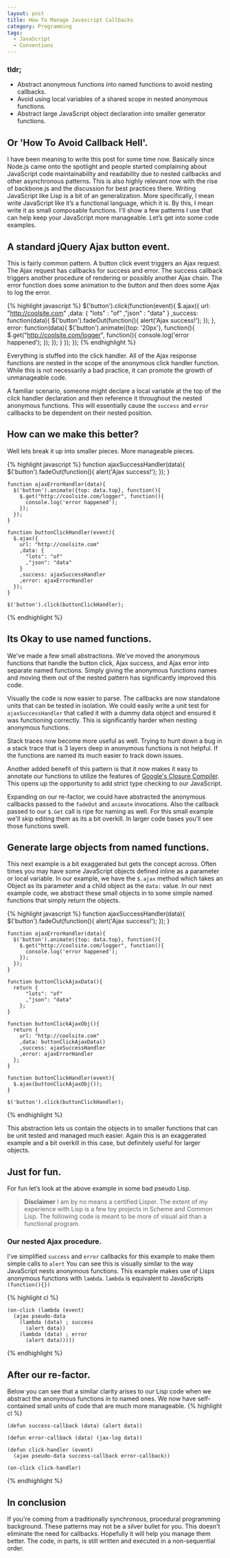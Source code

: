 ```yaml
---
layout: post
title: How To Manage Javascript Callbacks
category: Programming
tags:
  - JavaScript
  - Conventions
---
```


### tldr;
* Abstract anonymous functions into named functions to avoid nesting callbacks.
* Avoid using local variables of a shared scope in nested anonymous functions.
* Abstract large JavaScript object declaration into smaller generator functions.

## Or 'How To Avoid Callback Hell'.
I have been meaning to write this post for some time now. Basically since Node.js came onto the spotlight and people started complaining about JavaScript code maintainability and readability due to
nested callbacks and other asynchronous patterns. This is also highly relevant now with the rise of backbone.js and the discussion for best practices there. Writing JavaScript like Lisp is a bit of an generalization. More specifically, I mean write JavaScript like it’s a functional language, which it is. 
By this, I mean write it as small composable functions. I'll show a few patterns I use that can help keep your JavaScript more manageable. Let’s get into some code examples.

## A standard jQuery Ajax button event.
This is fairly common pattern. A button click event triggers an Ajax request. The Ajax request has callbacks for success and error. The success callback triggers another procedure of rendering or possibly another Ajax chain.
The error function does some animation to the button and then does some Ajax to log the error. 

{% highlight javascript %}
    $('button').click(function(event){
      $.ajax({
        url: "http://coolsite.com"
        ,data: {
          "lots" : "of"
          ,"json" : "data"
        }
        ,success: function(data){
          $('button').fadeOut(function(){
            alert('Ajax success!');
          });
        },
        error: function(data){
          $('button').animate({top: '20px'}, function(){
            $.get("http://coolsite.com/logger", function(){
               console.log('error happened');
            });
        });
        }
      });
    });
{% endhighlight %}

Everything is stuffed into the click handler. All of the Ajax response functions are nested in the scope of the anonymous click handler function.
While this is not necessarily a bad practice, it can promote the growth of unmanageable code. 

A familiar scenario, someone might declare a local variable at the top of the click handler declaration and then reference it throughout the nested anonymous functions. This will essentially cause the `success` and `error` callbacks to be dependent on their nested position.

## How can we make this better?
Well lets break it up into smaller pieces. More manageable pieces.

{% highlight javascript %}
    function ajaxSuccessHandler(data){
      $('button').fadeOut(function(){
        alert('Ajax success!');
      });
    }

    function ajaxErrorHandler(data){
      $('button').animate({top: data.top}, function(){
        $.get("http://coolsite.com/logger", function(){
          console.log('error happened');
        });
      });
    }

    function buttonClickHandler(event){
      $.ajax({
        url: "http://coolsite.com"
        ,data: {
          "lots": "of"
          ,"json": "data"
        }
        ,success: ajaxSuccessHandler
        ,error: ajaxErrorHandler
      });
    }

    $('button').click(buttonClickHandler);
{% endhighlight %}

## Its Okay to use named functions.
We've made a few small abstractions. We've moved the anonymous functions that handle the button click, Ajax success, and Ajax error into separate named functions. 
Simply giving the anonymous functions names and moving them out of the nested pattern has significantly improved this code. 

Visually the code is now easier to parse. The callbacks are now standalone units that can be tested in isolation.
We could easily write a unit test for `ajaxSuccessHandler` that called it with a dummy data object and ensured it was functioning correctly. This is significantly harder when nesting anonymous functions.

Stack traces now become more useful as well. Trying to hunt down a bug in a stack trace that is 3 layers deep in anonymous functions is not helpful. If the functions are named its much easier to track down issues.

Another added benefit of this pattern is that it now makes it easy to annotate our functions to utilize the features of [Google's Closure Compiler](https://developers.google.com/closure/compiler/docs/js-for-compiler).
This opens up the opportunity to add strict type checking to our JavaScript.


Expanding on our re-factor, we could have abstracted the anonymous callbacks passed to the `fadeOut` and `animate` invocations. Also the callback passed to our `$.Get` call is ripe for naming as well.
For this small example we'll skip editing them as its a bit overkill. In larger code bases you'll see those functions swell.

## Generate large objects from named functions.
This next example is a bit exaggerated but gets the concept across. 
Often times you may have some JavaScript objects defined inline as a parameter or local variable.
In our example, we have the `$.ajax` method which takes an Object as its parameter and a child object as the `data:` value.
In our next example code, we abstract these small objects in to some simple named functions that simply return the objects.

{% highlight javascript %}
    function ajaxSuccessHandler(data){
      $('button').fadeOut(function(){
        alert('Ajax success!');
      });
    }

    function ajaxErrorHandler(data){
      $('button').animate({top: data.top}, function(){
        $.get("http://coolsite.com/logger", function(){
          console.log('error happened');
        });
      });
    }
    
    function buttonClickAjaxData(){
      return {
          "lots": "of"
          ,"json": "data"
        };
    }
    
    function buttonClickAjaxObj(){
      return {
        url: "http://coolsite.com"
        ,data: buttonClickAjaxData()
        ,success: ajaxSuccessHandler
        ,error: ajaxErrorHandler
      };      
    }

    function buttonClickHandler(event){
      $.ajax(buttonClickAjaxObj());
    }

    $('button').click(buttonClickHandler);
{% endhighlight %}

This abstraction lets us contain the objects in to smaller functions that can be unit tested and managed much easier.
Again this is an exaggerated example and a bit overkill in this case, but definitely useful for larger objects.

## Just for fun.
For fun let’s look at the above example in some bad pseudo Lisp. 

> __Disclaimer__ I am by no means a certified Lisper. 
> The extent of my experience with Lisp is a few toy projects in Scheme and Common Lisp. The following code is meant to be more of visual aid than a functional program.

### Our nested Ajax procedure.
I've simplified `success` and `error` callbacks for this example to make them simple calls to `alert`
You can see this is visually similar to the way JavaScript nests anonymous functions.
This example makes use of Lisps anonymous functions with `lambda`. `lambda` is equivalent to JavaScripts `(function(){})`

{% highlight cl %}
                       
    (on-click (lambda (event)
      (ajax pseudo-data
        (lambda (data) ; success
          (alert data))
        (lambda (data) ; error
          (alert data)))))
        
{% endhighlight %}
  
## After our re-factor.
Below you can see that a similar clarity arises to our Lisp code when we abstract the anonymous functions in to named ones.
We now have self-contained small units of code that are much more manageable.
{% highlight cl %}
                       
    (defun success-callback (data) (alert data))

    (defun error-callback (data) (jax-log data))

    (defun click-handler (event)
      (ajax pseudo-data success-callback error-callback))
  
    (on-click click-handler)

{% endhighlight %}

## In conclusion

If you're coming from a traditionally synchronous, procedural programming background. These patterns may not be a silver bullet for you. 
This doesn't eliminate the need for callbacks. Hopefully it will help you manage them better. The code, in parts, is still written and executed in a non-sequential order. 


